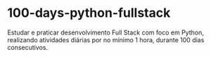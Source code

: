 # 100-days-python-fullstack
Estudar e praticar desenvolvimento Full Stack com foco em Python, realizando atividades diárias por no mínimo 1 hora, durante 100 dias consecutivos.

